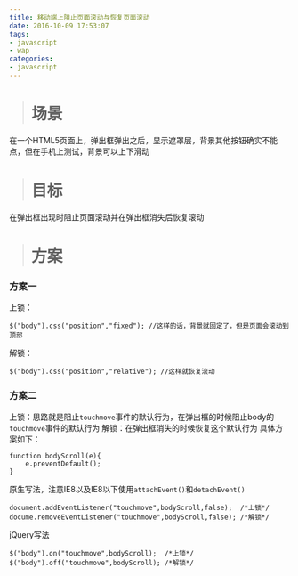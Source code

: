 ```yaml
---
title: 移动端上阻止页面滚动与恢复页面滚动
date: 2016-10-09 17:53:07
tags: 
- javascript
- wap
categories:
- javascript
---
```

># 场景

在一个HTML5页面上，弹出框弹出之后，显示遮罩层，背景其他按钮确实不能点，但在手机上测试，背景可以上下滑动

># 目标

在弹出框出现时阻止页面滚动并在弹出框消失后恢复滚动
<!-- more -->
># 方案

### 方案一
上锁：
```
$("body").css("position","fixed"); //这样的话，背景就固定了，但是页面会滚动到顶部
```
解锁：
```
$("body").css("position","relative"); //这样就恢复滚动
```

### 方案二
上锁：思路就是阻止``touchmove``事件的默认行为，在弹出框的时候阻止body的``touchmove``事件的默认行为
解锁：在弹出框消失的时候恢复这个默认行为
具体方案如下：
```
function bodyScroll(e){
	e.preventDefault();
}
```

原生写法，注意IE8以及IE8以下使用``attachEvent()``和``detachEvent()``
```
document.addEventListener("touchmove",bodyScroll,false);  /*上锁*/
docume.removeEventListener("touchmove",bodyScroll,false); /*解锁*/
```
jQuery写法
```
$("body").on("touchmove",bodyScroll);  /*上锁*/
$("body").off("touchmove",bodyScroll); /*解锁*/
```
